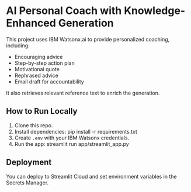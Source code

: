 # AI Personal Coach with Knowledge-Enhanced Generation

This project uses IBM Watsonx.ai to provide personalized coaching, including:
- Encouraging advice
- Step-by-step action plan
- Motivational quote
- Rephrased advice
- Email draft for accountability

It also retrieves relevant reference text to enrich the generation.

## How to Run Locally

1. Clone this repo.
2. Install dependencies:
pip install -r requirements.txt
3. Create `.env` with your IBM Watsonx credentials.
4. Run the app:
streamlit run app/streamlit_app.py


## Deployment
You can deploy to Streamlit Cloud and set environment variables in the Secrets Manager.

